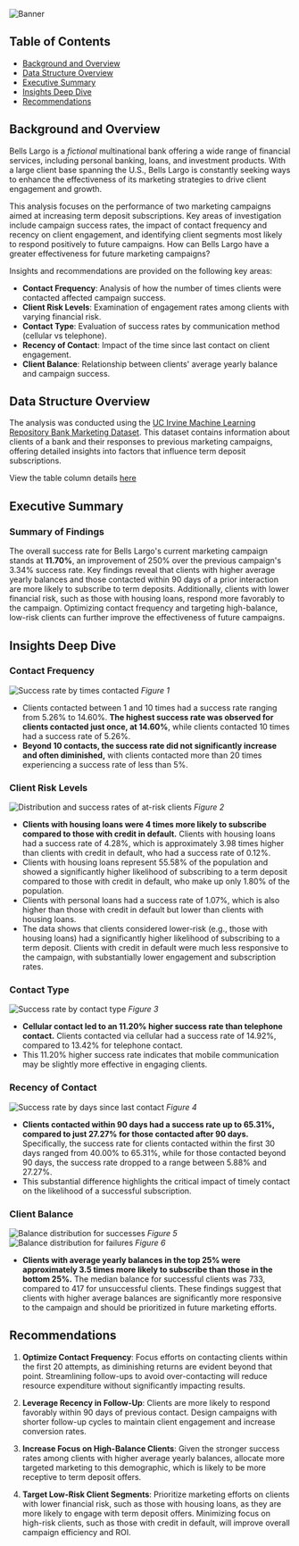 ![Banner](assets/ba_banner.png)

## Table of Contents
- [Background and Overview](#background-and-overview)
- [Data Structure Overview](#data-structure-overview)
- [Executive Summary](#executive-summary)
- [Insights Deep Dive](#insights-deep-dive)
- [Recommendations](#recommendations)

## Background and Overview
Bells Largo is a *fictional* multinational bank offering a wide range of financial services, including personal banking, loans, and investment products. With a large client base spanning the U.S., Bells Largo is constantly seeking ways to enhance the effectiveness of its marketing strategies to drive client engagement and growth.

This analysis focuses on the performance of two marketing campaigns aimed at increasing term deposit subscriptions. Key areas of investigation include campaign success rates, the impact of contact frequency and recency on client engagement, and identifying client segments most likely to respond positively to future campaigns.
How can Bells Largo have a greater effectiveness for future marketing campaigns?

Insights and recommendations are provided on the following key areas:
- **Contact Frequency**: Analysis of how the number of times clients were contacted affected campaign success.
- **Client Risk Levels**: Examination of engagement rates among clients with varying financial risk.
- **Contact Type**: Evaluation of success rates by communication method (cellular vs telephone).
- **Recency of Contact**: Impact of the time since last contact on client engagement.
- **Client Balance**: Relationship between clients' average yearly balance and campaign success.

## Data Structure Overview
The analysis was conducted using the [UC Irvine Machine Learning Repository Bank Marketing Dataset](https://archive.ics.uci.edu/dataset/222/bank+marketing). This dataset contains information about clients of a bank and their responses to previous marketing campaigns, offering detailed insights into factors that influence term deposit subscriptions.

View the table column details [here](sql_load/2_create_table.sql)

## Executive Summary
### Summary of Findings
The overall success rate for Bells Largo's current marketing campaign stands at **11.70%**, an improvement of 250% over the previous campaign's 3.34% success rate. Key findings reveal that clients with higher average yearly balances and those contacted within 90 days of a prior interaction are more likely to subscribe to term deposits. Additionally, clients with lower financial risk, such as those with housing loans, respond more favorably to the campaign. Optimizing contact frequency and targeting high-balance, low-risk clients can further improve the effectiveness of future campaigns.

## Insights Deep Dive
### Contact Frequency
![Success rate by times contacted](assets/success_rates_contact_freq.png)
*Figure 1*
- Clients contacted between 1 and 10 times had a success rate ranging from 5.26% to 14.60%. **The highest success rate was observed for clients contacted just once, at 14.60%**, while clients contacted 10 times had a success rate of 5.26%. 
- **Beyond 10 contacts, the success rate did not significantly increase and often diminished,** with clients contacted more than 20 times experiencing a success rate of less than 5%.

### Client Risk Levels
![Distribution and success rates of at-risk clients](assets/risky_business.png)
*Figure 2*
- **Clients with housing loans were 4 times more likely to subscribe compared to those with credit in default.** Clients with housing loans had a success rate of 4.28%, which is approximately 3.98 times higher than clients with credit in default, who had a success rate of 0.12%. 
- Clients with housing loans represent 55.58% of the population and showed a significantly higher likelihood of subscribing to a term deposit compared to those with credit in default, who make up only 1.80% of the population.
- Clients with personal loans had a success rate of 1.07%, which is also higher than those with credit in default but lower than clients with housing loans.
- The data shows that clients considered lower-risk (e.g., those with housing loans) had a significantly higher likelihood of subscribing to a term deposit. Clients with credit in default were much less responsive to the campaign, with substantially lower engagement and subscription rates.

### Contact Type
![Success rate by contact type](assets/success_contact_type.png)
*Figure 3*   
- **Cellular contact led to an 11.20% higher success rate than telephone contact.** Clients contacted via cellular had a success rate of 14.92%, compared to 13.42% for telephone contact. 
- This 11.20% higher success rate indicates that mobile communication may be slightly more effective in engaging clients.

### Recency of Contact
![Success rate by days since last contact](assets/success_days.png)
*Figure 4*   
- **Clients contacted within 90 days had a success rate up to 65.31%, compared to just 27.27% for those contacted after 90 days.** Specifically, the success rate for clients contacted within the first 30 days ranged from 40.00% to 65.31%, while for those contacted beyond 90 days, the success rate dropped to a range between 5.88% and 27.27%. 
- This substantial difference highlights the critical impact of timely contact on the likelihood of a successful subscription.

### Client Balance
![Balance distribution for successes](assets/balance_success.png) *Figure 5*
![Balance distribution for failures](assets/balance_failure.png)
*Figure 6*   
- **Clients with average yearly balances in the top 25% were approximately 3.5 times more likely to subscribe than those in the bottom 25%.** The median balance for successful clients was 733, compared to 417 for unsuccessful clients. These findings suggest that clients with higher average balances are significantly more responsive to the campaign and should be prioritized in future marketing efforts.

## Recommendations
1. **Optimize Contact Frequency**: Focus efforts on contacting clients within the first 20 attempts, as diminishing returns are evident beyond that point. Streamlining follow-ups to avoid over-contacting will reduce resource expenditure without significantly impacting results.

2. **Leverage Recency in Follow-Up**: Clients are more likely to respond favorably within 90 days of previous contact. Design campaigns with shorter follow-up cycles to maintain client engagement and increase conversion rates.

3. **Increase Focus on High-Balance Clients**: Given the stronger success rates among clients with higher average yearly balances, allocate more targeted marketing to this demographic, which is likely to be more receptive to term deposit offers.

4. **Target Low-Risk Client Segments**: Prioritize marketing efforts on clients with lower financial risk, such as those with housing loans, as they are more likely to engage with term deposit offers. Minimizing focus on high-risk clients, such as those with credit in default, will improve overall campaign efficiency and ROI.
